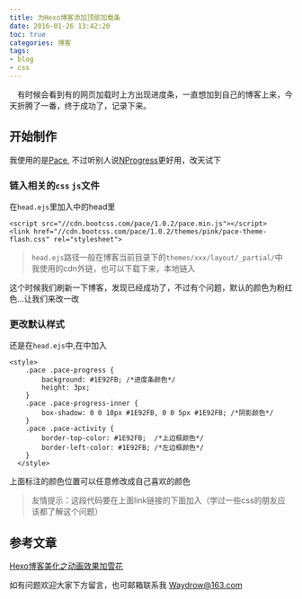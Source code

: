 ```yaml
---
title: 为Hexo博客添加顶部加载条
date: 2016-01-26 13:42:20
toc: true
categories: 博客
tags:
- blog
- css
---
```


&emsp;有时候会看到有的网页加载时上方出现进度条，一直想加到自己的博客上来，今天折腾了一番，终于成功了，记录下来。
## 开始制作
我使用的是[Pace](http://github.hubspot.com/pace/), 不过听别人说[NProgress](http://ricostacruz.com/nprogress/)更好用，改天试下
<!-- more -->
### 链入相关的`css` `js`文件
在`head.ejs`里加入中的head里
```
<script src="//cdn.bootcss.com/pace/1.0.2/pace.min.js"></script>
<link href="//cdn.bootcss.com/pace/1.0.2/themes/pink/pace-theme-flash.css" rel="stylesheet">
```
>`head.ejs`路径一般在博客当前目录下的`themes/xxx/layout/_partial/`中
我使用的cdn外链，也可以下载下来，本地链入

这个时候我们刷新一下博客，发现已经成功了，不过有个问题，默认的颜色为粉红色...让我们来改一改

### 更改默认样式
还是在`head.ejs`中,在<head></head>中加入
```
<style>
    .pace .pace-progress {
    	background: #1E92FB; /*进度条颜色*/
    	height: 3px;
    }
    .pace .pace-progress-inner {
     	box-shadow: 0 0 10px #1E92FB, 0 0 5px #1E92FB; /*阴影颜色*/
    }
    .pace .pace-activity {
    	border-top-color: #1E92FB;	/*上边框颜色*/
    	border-left-color: #1E92FB;	/*左边框颜色*/
    }
  </style>
```
上面标注的颜色位置可以任意修改成自己喜欢的颜色
>友情提示：这段代码要在上面link链接的下面加入（学过一些css的朋友应该都了解这个问题）

## 参考文章
[Hexo博客美化之动画效果加雪花](http://www.netcan666.com/2016/01/05/Hexo%E5%8D%9A%E5%AE%A2%E7%BE%8E%E5%8C%96%E4%B9%8B%E5%8A%A8%E7%94%BB%E6%95%88%E6%9E%9C%E5%8A%A0%E9%9B%AA%E8%8A%B1/)

如有问题欢迎大家下方留言，也可邮箱联系我 <Waydrow@163.com>